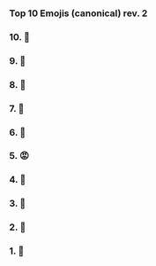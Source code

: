 ### Top 10 Emojis (canonical) rev. 2

### 10. 🎣

### 9. 🤫

### 8.  😬

### 7.  😤

### 6.  🐸

### 5.  😡

### 4.  🤔
  
### 3.  💃
  
### 2.  🌚
  
### 1.  🌝
